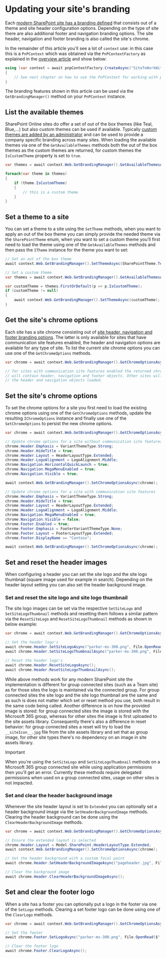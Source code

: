 # Updating your site's branding

Each [modern SharePoint site has a branding defined](https://support.microsoft.com/en-us/office/change-the-look-of-your-sharepoint-site-06bbadc3-6b04-4a60-9d14-894f6a170818) that consists out of a theme and site header configuration options. Depending on the type of site there are also additional footer and navigation branding options. The site header, navigation and footer branding is also called the site's chrome.

In the remainder of this article you'll see a lot of `context` use: in this case this is a `PnPContext` which was obtained via the `PnPContextFactory` as explained in the [overview article](readme.md) and show below:

```csharp
using (var context = await pnpContextFactory.CreateAsync("SiteToWorkWith"))
{
    // See next chapter on how to use the PnPContext for working with pages
}
```

The branding features shown in this article can be used via the `GetBrandingManager()` method on your `PnPContext` instance.

## List the available themes

SharePoint Online sites do offer a set of out of the box themes (like Teal, Blue,...) but also custom themes can be used if available. Typically [custom themes are added by an administrator](https://docs.microsoft.com/en-us/sharepoint/dev/declarative-customization/site-theming/sharepoint-site-theming-overview) and can be used to provide a company specific branding across many sites. When loading the available themes via one of the `GetAvailableThemes` methods both the out of the box themes as the custom themes are returned, for custom themes the `IsCustomTheme` property is set to `true`.

```csharp
var themes = await context.Web.GetBrandingManager().GetAvailableThemesAsync();

foreach(var theme in themes)
{
    if (theme.IsCustomTheme)
    {
        // this is a custom theme
    }
}
```

## Set a theme to a site

You can set a theme to a site using the `SetTheme` methods, when you want to apply an out of the box theme you can simply provide the needed theme via the `SharePointTheme` enum, when you want to set a custom theme you'll first need to load the theme using one of the `GetAvailableThemes` methods and then pass the `ITheme` instance for the theme you want to set:

```csharp
// Set an out of the box theme
await context.Web.GetBrandingManager().SetThemeAsync(SharePointTheme.Teal);

// Set a custom theme
var themes = await context.Web.GetBrandingManager().GetAvailableThemesAsync();

var customTheme = themes.FirstOrDefault(p => p.IsCustomTheme);
if (customTheme != null)
{
    await context.Web.GetBrandingManager().SetThemeAsync(customTheme);
}
```

## Get the site's chrome options

Each site has a site chrome consisting out of [site header, navigation and footer branding options](https://support.microsoft.com/en-us/office/change-the-look-of-your-sharepoint-site-06bbadc3-6b04-4a60-9d14-894f6a170818). The latter is only available for sites that have communication site features enabled, the header and navigation options are available for any type of site. To list the current site chrome options you can use one of the `GetChromeOptions` methods.

```csharp
var chrome = await context.Web.GetBrandingManager().GetChromeOptionsAsync();

// for sites with communication site features enabled the returned chrome options 
// will contain header, navigation and footer objects. Other sites will only have
// the header and navigation objects loaded.
```

## Set the site's chrome options

To set the chrome options for a site you first need to load the existing chrome options using one of the `GetChromeOptions` methods, update the resulting `IChromeOptions` instance and finally use one of the `SetChromeOptions` to persist the new chrome options.

```csharp
var chrome = await context.Web.GetBrandingManager().GetChromeOptionsAsync();

// Update chrome options for a site without communication site features
chrome.Header.Emphasis = VariantThemeType.Strong;
chrome.Header.HideTitle = true;
chrome.Header.Layout = HeaderLayoutType.Extended;
chrome.Header.LogoAlignment = LogoAlignment.Middle;
chrome.Navigation.HorizontalQuickLaunch = true;
chrome.Navigation.MegaMenuEnabled = true;
chrome.Navigation.Visible = true;

await context.Web.GetBrandingManager().SetChromeOptionsAsync(chrome);

// Update chrome options for a site with communication site features
chrome.Header.Emphasis = VariantThemeType.Strong;
chrome.Header.HideTitle = true;
chrome.Header.Layout = HeaderLayoutType.Extended;
chrome.Header.LogoAlignment = LogoAlignment.Middle;
chrome.Navigation.MegaMenuEnabled = true;
chrome.Navigation.Visible = false;
chrome.Footer.Enabled = true;
chrome.Footer.Emphasis = FooterVariantThemeType.None;
chrome.Footer.Layout = FooterLayoutType.Extended;
chrome.Footer.DisplayName == "Contoso";

await context.Web.GetBrandingManager().SetChromeOptionsAsync(chrome);
```

## Set and reset the header images

When configuring a header you can set the site logo and the site logo thumbnail (square image used for example in search). Depending on the header layout setting you can also set the header background image.

### Set and reset the site logo and site logo thumbnail

The site logo images can be set via the respective `SetSiteLogo` and `SetSiteLogoThumbnail` methods and resetting them follows a similar pattern via the `ResetSiteLogo` and `ResetSiteLogoThumbnail` methods as shown in below example:

```csharp
var chrome = await context.Web.GetBrandingManager().GetChromeOptionsAsync();

// Set the header logo's
await chrome.Header.SetSiteLogoAsync("parker-ms-300.png", File.OpenRead($".{Path.DirectorySeparatorChar}parker-ms-300.png"), true);
await chrome.Header.SetSiteLogoThumbnailAsync("parker-ms-300.png", File.OpenRead($".{Path.DirectorySeparatorChar}parker-ms-300.png"), true);

// Reset the header logo's
await chrome.Header.ResetSiteLogoAsync();
await chrome.Header.ResetSiteLogoThumbnailAsync();
```

While above methods work for any modern SharePoint site the implementation is different for group connected sites (such as a Team site) as for those sites the logo is maintained via the connected group. For group connected sites the site logo and the site logo thumbnail are the same and as such is does not matter which set or reset method you use, both result in the same code being called. Another difference is on how the provided image is stored: for group connected sites the image is stored with the Microsoft 365 group, whereas for other sites the image is first uploaded to the site assets library. Consequently there's also a difference in reset behavior: for group connected sites a reset will try to load the `__siteIcon__.jpg` file from the site assets library and set that as group image, for other site types there's no dependency on an image in site assets library.

> [!Important]
> When you're using the `SetSiteLogo` and `SetSiteLogoThumbnail` methods on a Microsoft 365 group connected site while using application permissions then you'll get an error. Currently these methods require delegated permissions when used on a group connected sites, usage on other sites is not impacted.

### Set and clear the header background image

Whenever the site header layout is set to `Extended` you can optionally set a header background image via the `SetHeaderBackgroundImage` methods. Clearing the header background can be done using the `ClearHeaderBackgroundImage` methods.

```csharp
var chrome = await context.Web.GetBrandingManager().GetChromeOptionsAsync();

// Ensure the extended layout is selected
chrome.Header.Layout = Model.SharePoint.HeaderLayoutType.Extended;
await context.Web.GetBrandingManager().SetChromeOptionsAsync(chrome);

// Set the header background with a custom focal point
await chrome.Header.SetHeaderBackgroundImageAsync("pageheader.jpg", File.OpenRead($".{Path.DirectorySeparatorChar}pageheader.jpg"), 23.35, 34.66, true);

// Clear the background image
await chrome.Header.ClearHeaderBackgroundImageAsync();
```

## Set and clear the footer logo

When a site has a footer you can optionally put a logo in the footer via one of the `SetLogo` methods. Clearing a set footer logo can be done using one of the `ClearLogo` methods.

```csharp
var chrome = await context.Web.GetBrandingManager().GetChromeOptionsAsync();

// Set the footer
await chrome.Footer.SetLogoAsync("parker-ms-300.png", File.OpenRead($".{Path.DirectorySeparatorChar}parker-ms-300.png"), true);

// Clear the footer logo
await chrome.Footer.ClearLogoAsync();
```
